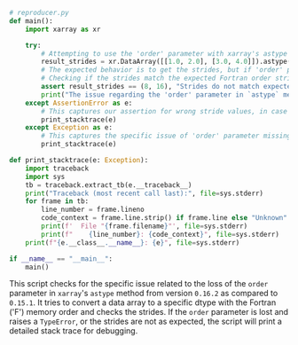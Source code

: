 ```python
# reproducer.py
def main():
    import xarray as xr

    try:
        # Attempting to use the 'order' parameter with xarray's astype method
        result_strides = xr.DataArray([[1.0, 2.0], [3.0, 4.0]]).astype(dtype='d', order='F').values.strides
        # The expected behavior is to get the strides, but if 'order' parameter is unsupported, it will raise TypeError
        # Checking if the strides match the expected Fortran order strides, which would be (8, 16) for double precision
        assert result_strides == (8, 16), "Strides do not match expected Fortran order strides (8, 16)."
        print("The issue regarding the 'order' parameter in `astype` method is resolved.")
    except AssertionError as e:
        # This captures our assertion for wrong stride values, in case the issue is fixed but the strides are incorrect.
        print_stacktrace(e)
    except Exception as e:
        # This captures the specific issue of 'order' parameter missing or any other unexpected errors.
        print_stacktrace(e)

def print_stacktrace(e: Exception):
    import traceback
    import sys
    tb = traceback.extract_tb(e.__traceback__)
    print("Traceback (most recent call last):", file=sys.stderr)
    for frame in tb:
        line_number = frame.lineno
        code_context = frame.line.strip() if frame.line else "Unknown"
        print(f'  File "{frame.filename}"', file=sys.stderr)
        print(f"    {line_number}: {code_context}", file=sys.stderr)
    print(f"{e.__class__.__name__}: {e}", file=sys.stderr)

if __name__ == "__main__":
    main()
```

This script checks for the specific issue related to the loss of the `order` parameter in `xarray`'s `astype` method from version `0.16.2` as compared to `0.15.1`. It tries to convert a data array to a specific dtype with the Fortran ('F') memory order and checks the strides. If the `order` parameter is lost and raises a `TypeError`, or the strides are not as expected, the script will print a detailed stack trace for debugging.
